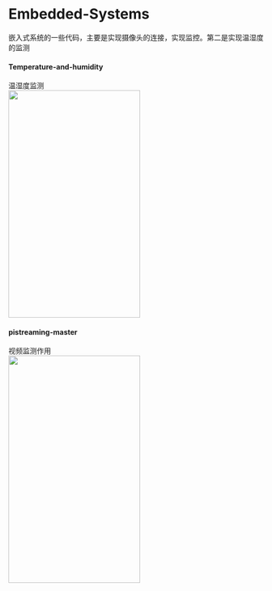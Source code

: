 # Embedded-Systems
嵌入式系统的一些代码，主要是实现摄像头的连接，实现监控。第二是实现温湿度的监测

#### Temperature-and-humidity
温湿度监测</br>
<img width="260" height="450" src="https://github.com/wenboi/Embedded-Systems/raw/master/image/1.png"/>

#### pistreaming-master
视频监测作用</br>
<img width="260" height="450" src="https://github.com/wenboi/Embedded-Systems/raw/master/image/2.png"/>
